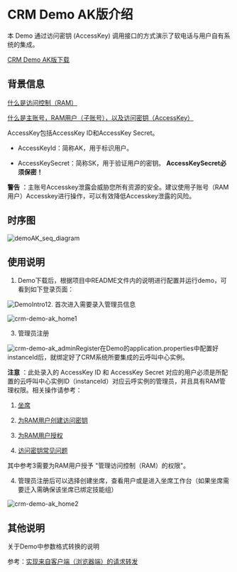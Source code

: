 CRM Demo AK版介绍 
===================================

本 Demo 通过访问密钥 (AccessKey) 调用接口的方式演示了软电话与用户自有系统的集成。

[CRM Demo AK版下载](https://cloudcallcenter-stage.oss-cn-hangzhou.aliyuncs.com/all-public/crm-demo/2.x/20210512/ccc-crm-demo-ak-java.zip)

背景信息 
-------------------------

[什么是访问控制（RAM）](https://help.aliyun.com/document_detail/28627.html?spm=a2c4g.11186623.6.544.3d6b3b4aMNpSas)

[什么是主账号，RAM用户（子账号），以及访问密钥（AccessKey）](https://help.aliyun.com/document_detail/28628.html?spm=a2c4g.11186623.6.545.425d6210PX5MPm)

AccessKey包括AccessKey ID和AccessKey Secret。

* AccessKeyId：简称AK，用于标识用户。

  

* AccessKeySecret：简称SK，用于验证用户的密钥。 **AccessKeySecret必须保密！**

  




**警告** ：主账号Accesskey泄露会威胁您所有资源的安全。建议使用子账号（RAM用户）Accesskey进行操作，可以有效降低Accesskey泄露的风险。

时序图 
------------------------

![demoAK_seq_diagram ](https://static-aliyun-doc.oss-accelerate.aliyuncs.com/assets/img/zh-CN/6518800161/p190691.png)



使用说明 
-------------------------

1. Demo下载后，根据项目中README文件内的说明进行配置并运行demo，可看到如下登录页面：

![DemoIntro1 ](https://static-aliyun-doc.oss-accelerate.aliyuncs.com/assets/img/zh-CN/6518800161/p190692.png)2. 首次进入需要录入管理员信息

![crm-demo-ak_home1 ](https://static-aliyun-doc.oss-accelerate.aliyuncs.com/assets/img/zh-CN/6518800161/p211322.png)

3. 管理员注册

![crm-demo-ak_adminRegister ](https://static-aliyun-doc.oss-accelerate.aliyuncs.com/assets/img/zh-CN/8958800161/p211323.png)在Demo的application.properties中配置好instanceId后，就绑定好了CRM系统所要集成的云呼叫中心实例。

**注意** ：此处录入的 AccessKey ID 和 AccessKey Secret 对应的用户必须是所配置的云呼叫中心实例ID（instanceId）对应云呼实例的管理员，并且具有RAM管理权限。相关操作请参考：

1. [坐席](/cn.zh-CN/用户指南/用户指南（2.x版本）/客服管理/坐席.md)

   

2. [为RAM用户创建访问密钥](https://help.aliyun.com/document_detail/116401.html)

   

3. [为RAM用户授权](https://help.aliyun.com/document_detail/116146.html)

   

4. [访问密钥常见问题](https://help.aliyun.com/document_detail/134385.html)

   




其中参考3需要为RAM用户授予 "管理访问控制（RAM）的权限"。



4. 管理员注册后可以选择创建坐席，查看用户或是进入坐席工作台（如果坐席需要迁入需确保该坐席已绑定技能组）

![crm-demo-ak_home2 ](https://static-aliyun-doc.oss-accelerate.aliyuncs.com/assets/img/zh-CN/0689800161/p211359.png)

其他说明 
-------------------------

关于Demo中参数格式转换的说明

参考：[实现来自客户端（浏览器端）的请求转发](https://help.aliyun.com/document_detail/65884.html?spm=a2c4g.11186623.2.30.3d997cf8m077QN#h2--66 "实现来自客户端（浏览器端）的请求转发")
